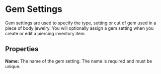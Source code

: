 # Gem Settings

Gem settings are used to specify the type, setting or cut of gem used in a piece of body jewelry. You will optionally assign a gem setting when you create or edit a piercing inventory item.

## Properties

**Name:** The name of the gem setting. The name is required and must be unique.